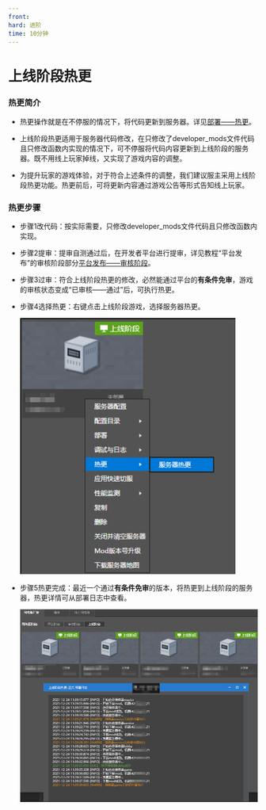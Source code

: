 ```yaml
---
front: 
hard: 进阶
time: 10分钟
---
```


# 上线阶段热更

### 热更简介

- 热更操作就是在不停服的情况下，将代码更新到服务器。详见[部署——热更](.././课程2：Apollo基础知识/第4节：部署.html#热更)。

- 上线阶段热更适用于服务器代码修改，在只修改了developer_mods文件代码且只修改函数内实现的情况下，可不停服将代码内容更新到上线阶段的服务器。既不用线上玩家掉线，又实现了游戏内容的调整。

- 为提升玩家的游戏体验，对于符合上述条件的调整，我们建议服主采用上线阶段热更功能。热更前后，可将更新内容通过游戏公告等形式告知线上玩家。

  

### 热更步骤

- 步骤1改代码：按实际需要，只修改developer_mods文件代码且只修改函数内实现。

- 步骤2提审：提审自测通过后，在开发者平台进行提审，详见教程“平台发布”的审核阶段部分[平台发布——审核阶段](./第1节：平台发布.html#审核阶段)。

- 步骤3过审：符合上线阶段热更的修改，必然能通过平台的**有条件免审**，游戏的审核状态变成“已审核——通过”后，可执行热更。

- 步骤4选择热更：右键点击上线阶段游戏，选择服务器热更。

  ![](./images/hotfix_01.png)

- 步骤5热更完成：最近一个通过**有条件免审**的版本，将热更到上线阶段的服务器，热更详情可从部署日志中查看。

  ![1568016399843](./images/hotfix_02.png)